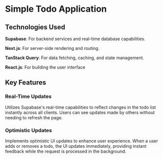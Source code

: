 # Simple Todo Application

## Technologies Used

**Supabase**: For backend services and real-time database capabilities.

**Next.js**: For server-side rendering and routing.

**TanStack Query**: For data fetching, caching, and state management.

**React.js**: For building the user interface

## Key Features

### Real-Time Updates
Utilizes Supabase's real-time capabilities to reflect changes in the todo list instantly across all clients.
Users can see updates made by others without needing to refresh the page.

### Optimistic Updates
Implements optimistic UI updates to enhance user experience.
When a user adds or removes a todo, the UI updates immediately, providing instant feedback while the request is processed in the background.
